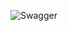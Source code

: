 ![Swagger](https://github.com/H0clar/Product-Api/assets/118459488/ed08725d-483f-49ce-a636-e8848a6c5407)
